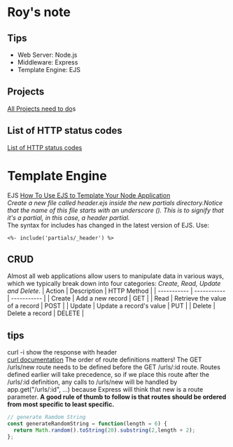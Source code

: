 # Roy's note

## Tips
- Web Server: Node.js
- Middleware: Express
- Template Engine: EJS

## Projects
[All Projects need to do](https://web.compass.lighthouselabs.ca/projects)s

## List of HTTP status codes
[List of HTTP status codes](https://en.wikipedia.org/wiki/List_of_HTTP_status_codes#4xx_Client_Error)

# Template Engine
EJS [How To Use EJS to Template Your Node Application](https://www.digitalocean.com/community/tutorials/how-to-use-ejs-to-template-your-node-application)  
*Create a new file called _header.ejs inside the new partials directory.Notice that the name of this file starts with an underscore (_). This is to signify that it's a partial, in this case, a header partial.*  
The syntax for includes has changed in the latest version of EJS. Use:
```
<%- include('partials/_header') %>
```

## CRUD
Almost all web applications allow users to manipulate data in various ways, which we typically break down into four categories: *Create, Read, Update and Delete*.
| Action      | Description | HTTP Method | 
| ----------- | ----------- | ----------- |
| Create      | Add a new record       | GET |
| Read        | Retrieve the value of a record        | POST |
| Update      | Update a record's value        | PUT |
| Delete      | 	Delete a record        | DELETE |

## tips
curl -i <url> show the response with header  
[curl documentation](https://curl.se/docs/manpage.html)
The order of route definitions matters! The GET /urls/new route needs to be defined before the GET /urls/:id route. Routes defined earlier will take precedence, so if we place this route after the /urls/:id definition, any calls to /urls/new will be handled by app.get("/urls/:id", ...) because Express will think that new is a route parameter. **A good rule of thumb to follow is that routes should be ordered from most specific to least specific.**


```javascript
// generate Ramdom String
const generateRandomString = function(length = 6) {
  return Math.random().toString(20).substring(2,length + 2);
};
```